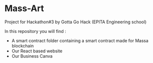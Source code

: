 # Mass-Art
Project for Hackathon#3 by Gotta Go Hack (EPITA Engineering school)

In this repository you will find :
- A smart contract folder containing a smart contract made for Massa blockchain
- Our React based website
- Our Business Canva

